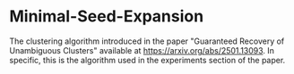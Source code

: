 # Minimal-Seed-Expansion
The clustering algorithm introduced in the paper "Guaranteed Recovery of Unambiguous Clusters" available at https://arxiv.org/abs/2501.13093.  In specific, this is the algorithm used in the experiments section of the paper.

